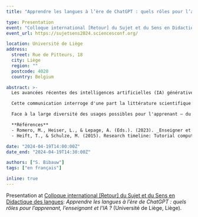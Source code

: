 ```yaml
---
title: "Apprendre les langues à l’ère de ChatGPT : quels rôles pour l’apprenant, l’enseignant et l’IA ?"

type: Presentation
event: "Colloque international [Retour] du Sujet et du Sens en Didactique des langues"
event_url: https://sujetsens2024.sciencesconf.org/

location: Université de Liège
address:
  street: Rue de Pitteurs, 18
  city: Liège
  region: ""
  postcode: 4020
  country: Belgium

abstract: >-
  Les avancées récentes des intelligences artificielles (IA) génératives ont donné lieu à de nombreuses discussions sur leur rôle en éducation (Romero et al, 2023), menaçant même pour certains le rôle de l'enseignant. Si l'utilisation d'IA en apprentissage des langues n'est pas neuve (Heift & Schulze, 2015), l'accessibilité des systèmes conversationnels basés sur de grands modèles linguistiques (LLM) met à portée de main des utilisateurs nombre d'usages auparavant seulement hypothétiques. La question des rôles à assigner à l'apprenant, à l'enseignant et aux outils-systèmes comme l'IA se pose dès lors, renouvelée, dans ce nouveau cadre technologique.

  Cette communication interroge d'une part la littérature scientifique récente sur les systèmes conversationnels pour l'apprentissage des langues. D'autre part, nous explorons les pratiques effectives d'apprenants de français langue étrangère au départ d'enquêtes et d'entretiens.

  Face à la large diversité des usages possibles pour l'apprenant — du générateur de texte au correcteur, en passant par l'interlocuteur, le générateur d'exercices, le fournisseur d'explications — et ceux possibles pour l'enseignant — évaluateur, générateur, adaptateur — , les usages réellement adoptés par les apprenants sont plus circonscrits. Ils contredisent une vision où la technologie joue le premier rôle et démontrent au contraire la centralité de la relation enseignant-apprenant.

  **Références**
  - Romero, M., Heiser, L., & Lepage, A. (Eds.). (2023). _Enseigner et apprendre à l’ère de l’intelligence artificielle: Acculturation, intégration et usages créatifs de l’IA en éducation_. Ministère de l’Éducation nationale. https://eduq.info/xmlui/handle/11515/38818
  - Heift, T., & Schulze, M. (2015). Research timeline: Tutorial computer-assisted language learning. _Language Teaching, 48_(4), 471–490. https://doi.org/10.1017/S0261444815000245

date: "2024-04-19T14:00:00Z"
date_end: "2024-04-19T14:30:00Z"

authors: ["S. Bibauw"]
tags: ["en français"]

inline: true
---
```


Presentation at [Colloque international [Retour] du Sujet et du Sens en Didactique des langues](https://sujetsens2024.sciencesconf.org/): _Apprendre les langues à l’ère de ChatGPT : quels rôles pour l’apprenant, l’enseignant et l’IA ?_ (Université de Liège, Liège).
